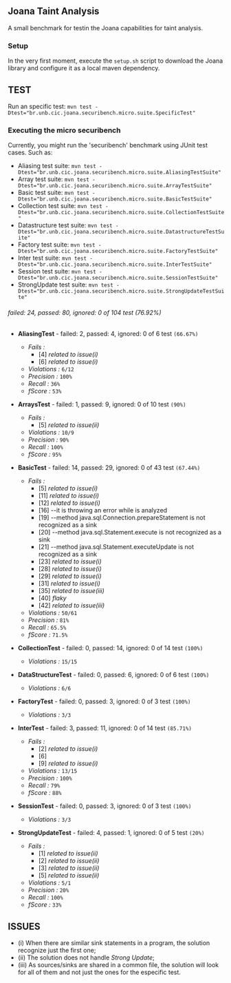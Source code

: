 ## Joana Taint Analysis

A small benchmark for testin the Joana capabilities for taint analysis.

### Setup

In the very first moment, execute the `setup.sh` script to download the Joana 
library and configure it as a local maven dependency. 

## TEST

Run an specific test: `mvn test -Dtest="br.unb.cic.joana.securibench.micro.suite.SpecificTest"`

### Executing the micro securibench

Currently, you might run the 'securibench' benchmark using JUnit test cases. Such as:

   * Aliasing test suite: `mvn test -Dtest="br.unb.cic.joana.securibench.micro.suite.AliasingTestSuite"`
   * Array test suite: `mvn test -Dtest="br.unb.cic.joana.securibench.micro.suite.ArrayTestSuite"`
   * Basic test suite: `mvn test -Dtest="br.unb.cic.joana.securibench.micro.suite.BasicTestSuite"`
   * Collection test suite: `mvn test -Dtest="br.unb.cic.joana.securibench.micro.suite.CollectionTestSuite"`
   * Datastructure test suite: `mvn test -Dtest="br.unb.cic.joana.securibench.micro.suite.DatastructureTestSuite"`
   * Factory test suite: `mvn test -Dtest="br.unb.cic.joana.securibench.micro.suite.FactoryTestSuite"`
   * Inter test suite: `mvn test -Dtest="br.unb.cic.joana.securibench.micro.suite.InterTestSuite"`
   * Session test suite: `mvn test -Dtest="br.unb.cic.joana.securibench.micro.suite.SessionTestSuite"`
   * StrongUpdate test suite: `mvn test -Dtest="br.unb.cic.joana.securibench.micro.suite.StrongUpdateTestSuite"`
   


###### failed: 24, passed: 80, ignored: 0 of 104 test (76.92%)

- **AliasingTest** - failed: 2, passed: 4, ignored: 0 of 6 test `(66.67%)`
   - *Fails :*
      - [4] *related to issue(i)*
      - [6] *related to issue(i)*
   - *Violations :* `6/12`
   - *Precision :* `100%` 
   - *Recall :* `36%`
   - *fScore :* `53%`

- **ArraysTest** - failed: 1, passed: 9, ignored: 0 of 10 test `(90%)`
   - *Fails :*
      - [5] *related to issue(ii)*
   - *Violations :* `10/9`
   - *Precision :* `90%` 
   - *Recall :* `100%`
   - *fScore :* `95%`

- **BasicTest** - failed: 14, passed: 29, ignored: 0 of 43 test `(67.44%)`
   - *Fails :*
      - [5]  *related to issue(i)*
      - [11] *related to issue(i)*
      - [12] *related to issue(i)*
      - [16] --it is throwing an error while is analyzed
      - [19] --method java.sql.Connection.prepareStatement is not recognized as a sink
      - [20] --method java.sql.Statement.execute is not recognized as a sink
      - [21] --method java.sql.Statement.executeUpdate is not recognized as a sink
      - [23] *related to issue(i)*
      - [28] *related to issue(i)*
      - [29] *related to issue(i)*
      - [31] *related to issue(i)*
      - [35] *related to issue(iii)*
      - [40] *flaky*
      - [42] *related to issue(iii)*
   - *Violations :* `50/61`
   - *Precision :* `81%` 
   - *Recall :* `65.5%`
   - *fScore :* `71.5%`
  
- **CollectionTest** - failed: 0, passed: 14, ignored: 0 of 14 test `(100%)`
   - *Violations :* `15/15`

- **DataStructureTest** - failed: 0, passed: 6, ignored: 0 of 6 test `(100%)`
   - *Violations :* `6/6`

- **FactoryTest** - failed: 0, passed: 3, ignored: 0 of 3 test `(100%)`
   - *Violations :* `3/3`

- **InterTest** - failed: 3, passed: 11, ignored: 0 of 14 test `(85.71%)`
   - *Fails :*
      - [2] *related to issue(i)*
      - [6]
      - [9] *related to issue(i)*
   - *Violations :* `13/15`
   - *Precision :* `100%` 
   - *Recall :* `79%`
   - *fScore :* `88%`

- **SessionTest** - failed: 0, passed: 3, ignored: 0 of 3 test `(100%)`
   - *Violations :* `3/3`

- **StrongUpdateTest** - failed: 4, passed: 1, ignored: 0 of 5 test `(20%)`
   - *Fails :*
      - [1] *related to issue(ii)*
      - [2] *related to issue(ii)*
      - [3] *related to issue(ii)*
      - [5] *related to issue(ii)*
   - *Violations :* `5/1`
   - *Precision :* `20%` 
   - *Recall :* `100%`
   - *fScore :* `33%`

## ISSUES
- (i) When there are similar sink statements in a program, the solution recognize just the first one;
- (ii) The solution does not handle *Strong Update*;
- (iii) As sources/sinks are shared in a common file, the solution will look for all of them and not just the ones for the especific test.
